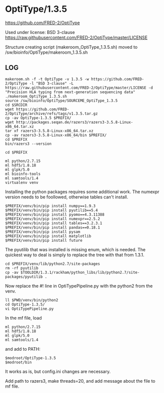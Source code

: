 OptiType/1.3.5
========================

<https://github.com/FRED-2/OptiType>

Used under license:
BSD 3-clause
<https://raw.githubusercontent.com/FRED-2/OptiType/master/LICENSE>

Structure creating script (makeroom_OptiType_1.3.5.sh) moved to /sw/bioinfo/OptiType/makeroom_1.3.5.sh

LOG
---

    makeroom.sh -f -t OptiType -v 1.3.5 -w https://github.com/FRED-2/OptiType -l "BSD 3-clause" -L https://raw.githubusercontent.com/FRED-2/OptiType/master/LICENSE -d "Precision HLA typing from next-generation sequencing data"
    ./makeroom_OptiType_1.3.5.sh 
    source /sw/bioinfo/OptiType/SOURCEME_OptiType_1.3.5
    cd $SRCDIR
    wget https://github.com/FRED-2/OptiType/archive/refs/tags/v1.3.5.tar.gz
    cp -av OptiType-1.3.5 $PREFIX/
    wget http://packages.seqan.de/razers3/razers3-3.5.8-Linux-x86_64.tar.xz
    tar xf razers3-3.5.8-Linux-x86_64.tar.xz 
    cp -av razers3-3.5.8-Linux-x86_64/bin $PREFIX/
    cd $PREFIX
    bin/razers3 --version

    cd $PREFIX

    ml python/2.7.15
    ml hdf5/1.8.18
    ml glpk/5.0
    ml bioinfo-tools
    ml samtools/1.4
    virtualenv venv

Installing the python packages requires some additional work. The numexpr
version needs to be foollowed, otherwise tables can't install.

    $PREFIX/venv/bin/pip install numpy==1.9.3
    $PREFIX/venv/bin/pip install pyutilib==5.4
    $PREFIX/venv/bin/pip install pyomo==4.3.11388
    $PREFIX/venv/bin/pip install numexpr==2.5.2
    $PREFIX/venv/bin/pip install tables==3.2.3.1
    $PREFIX/venv/bin/pip install pandas==0.18.1
    $PREFIX/venv/bin/pip install pysam
    $PREFIX/venv/bin/pip install matplotlib
    $PREFIX/venv/bin/pip install future

The pyutilib that was installed is missing enum, which is needed. The quickest way to deal is simply to replace the tree with that from 1.3.1.

    cd $PREFIX/venv/lib/python2.7/site-packages
    rm -rf pyutilib
    cp -av $TOOLDIR/1.3.1/rackham/python_libs/lib/python2.7/site-packages/pyutilib .

Now replace the #! line in OptiTypePipeline.py with the python2 from the venv.

    ll $PWD/venv/bin/python2
    cd OptiType-1.3.5/
    vi OptiTypePipeline.py 

In the mf file, load

    ml python/2.7.15
    ml hdf5/1.8.18
    ml glpk/5.0
    ml samtools/1.4

and add to PATH:

    $modroot/OptiType-1.3.5 
    $modroot/bin

It works as is, but config.ini changes are necessary.

Add path to razers3, make threads=20, and add message about the file to mf file.

